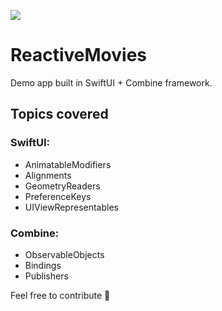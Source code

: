 ![](ReactiveMovies.gif)

# ReactiveMovies
Demo app built in SwiftUI + Combine framework. 

## Topics covered

### SwiftUI:
- AnimatableModifiers
- Alignments
- GeometryReaders
- PreferenceKeys
- UIViewRepresentables

### Combine:
- ObservableObjects
- Bindings
- Publishers

Feel free to contribute 🚀
